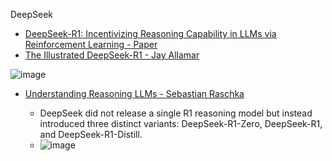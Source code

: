 DeepSeek
- [DeepSeek-R1: Incentivizing Reasoning Capability in LLMs via Reinforcement Learning - Paper](https://arxiv.org/abs/2501.12948)
-  [The Illustrated DeepSeek-R1 - Jay Allamar](https://newsletter.languagemodels.co/p/the-illustrated-deepseek-r1)

 ![image](https://github.com/user-attachments/assets/48fcb97a-e9d3-4def-bc58-737868c567b7)


- [Understanding Reasoning LLMs - Sebastian Raschka](https://www.linkedin.com/pulse/understanding-reasoning-llms-sebastian-raschka-phd-1tshc/?trackingId=IUjZ42GWSOmZmtdNX5lBRw%3D%3D)
         
  - DeepSeek did not release a single R1 reasoning model but instead introduced three distinct variants: DeepSeek-R1-Zero, DeepSeek-R1, and DeepSeek-R1-Distill.
  - ![image](https://github.com/user-attachments/assets/3a917d7a-97ba-4951-be0e-b42b53ee29fe)
